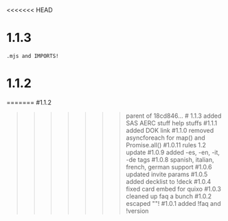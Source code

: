 <<<<<<< HEAD
# 1.1.3
    .mjs and IMPORTS!

# 1.1.2
=======
#1.1.2
>>>>>>> parent of 18cd846... # 1.1.3
    added SAS AERC stuff
    help stuffs
#1.1.1
    added DOK link
#1.1.0
    removed asyncforeach for map() and Promise.all()
#1.0.11
    rules 1.2 update
#1.0.9
    added -es, -en, -it, -de tags 
#1.0.8
    spanish, italian, french, german support
#1.0.6
    updated invite params
#1.0.5
    added decklist to !deck
#1.0.4
    fixed card embed for quixo
#1.0.3
    cleaned up faq a bunch
#1.0.2
    escaped ""!
#1.0.1
    added !faq and !version